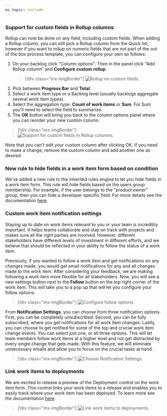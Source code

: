 ```yaml
---
ms.topic: include
---
```


### Support for custom fields in Rollup columns

Rollup can now be done on any field, including custom fields. When adding a Rollup column, you can still pick a Rollup column from the Quick list, however if you want to rollup on numeric fields that are not part of the out of the box process template, you can configure your own as follows:
 
1. On your backlog click "Column options". Then in the panel click "Add Rollup column" and **Configure custom rollup**.
    > [!div class="mx-imgBorder"]
    > ![Rollup on custom fields.](../../media/158_18.png)
2. Pick between **Progress Bar** and **Total**.
3. Select a work item type or a Backlog level (usually backlogs aggregate several work item types).
4. Select the aggregation type. **Count of work items** or **Sum**. For Sum you'll need to select the field to summarize.
5. The **OK** button will bring you back to the column options panel where you can reorder your new custom column.

> [!div class="mx-imgBorder"]
> ![Support for custom fields in Rollup columns.](../../media/158_17.png)

Note that you can't edit your custom column after clicking OK. If you need to make a change, remove the custom column and add another one as desired. 

### New rule to hide fields in a work item form based on condition 

We've added a new rule to the inherited rules engine to let you hide fields in a work item form. This rule will hide fields based on the users group membership. For example, if the user belongs to the "product owner" group, then you can hide a developer specific field. For more details see the documentation [here](/azure/devops/organizations/settings/work/custom-rules?view=azure-devops&preserve-view=true).

### Custom work item notification settings

Staying up to date on work items relevant to you or your team is incredibly important. It helps teams collaborate and stay on track with projects and makes sure all the right parties are involved. However, different stakeholders have different levels of investment in different efforts, and we believe that should be reflected in your ability to follow the status of a work item. 

Previously, if you wanted to follow a work item and get notifications on any changes made, you would get email notifications for any and all changes made to the work item. After considering your feedback, we are making following a work item more flexible for all stakeholders. Now, you will see a new settings button next to the **Follow** button on the top right corner of the work item. This will take you to a pop up that will let you configure your follow options.

> [!div class="mx-imgBorder"]
> ![Configure follow options.](../../media/158_04.png)

From **Notification Settings**, you can choose from three notification options. First, you can be completely unsubscribed. Second, you can be fully subscribed, where you get notifications for all work item changes. Lastly, you can choose to get notified for some of the top and crucial work item change events. You can select just one, or all three options. This will let team members follow work items at a higher level and not get distracted by every single change that gets made. With this feature, we will eliminate unnecessary emails and allow you to focus on the crucial tasks at hand.

> [!div class="mx-imgBorder"]
> ![Choose Notification Settings.](../../media/158_05.png)

### Link work items to deployments

We are excited to release a preview of the Deployment control on the work item form. This control links your work items to a release and enables you to easily track where your work item has been deployed. To learn more see the documentation [here](/azure/devops/boards/work-items/work-item-deployments-control?view=azure-devops&preserve-view=true).

> [!div class="mx-imgBorder"]
> ![Link work items to deployments.](../../media/158_14.png)